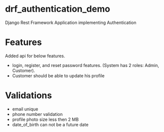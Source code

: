 # drf_authentication_demo
Django Rest Framework Application implementing Authentication

# Features
Added api for below features.
- login, register, and reset password features. (System has 2 roles: Admin, Customer).
- Customer should be able to update his profile

# Validations
- email unique
- phone number validation
- profile photo size less then 2 MB
- date_of_birth can not be a future date
